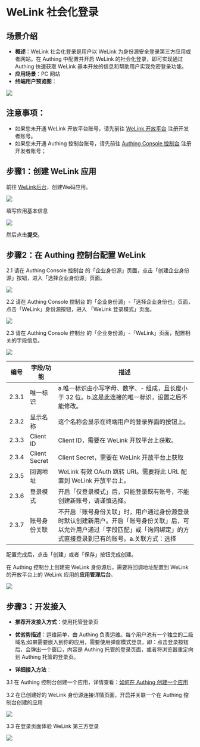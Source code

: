# WeLink 社会化登录

<LastUpdated/>

## 场景介绍

- **概述**：WeLink 社会化登录是用户以 WeLink 为身份源安全登录第三方应用或者网站。在 Authing 中配置并开启 WeLink 的社会化登录，即可实现通过 Authing 快速获取 WeLink 基本开放的信息和帮助用户实现免密登录功能。
- **应用场景**：PC 网站
- **终端用户预览图**：

<img src="./images/overview.png" >

## 注意事项：

- 如果您未开通 WeLink 开放平台账号，请先前往 [WeLink 开放平台](https://open.welink.huaweicloud.com/wecode-site/index.html#/home) 注册开发者账号。
- 如果您未开通 Authing 控制台账号，请先前往 [Authing Console 控制台](https://authing.cn/) 注册开发者账号；

## 步骤1：创建 WeLink 应用

前往 [WeLink后台](https://open.welink.huaweicloud.com/wecode-site/index.html#/wecode/guide/guide)，创建We码应用。

<img src="./images/create-app.png" >

填写应用基本信息

<img src="./images/create-app-02.png" >


然后点击**提交**。

## 步骤2：在 Authing 控制台配置 WeLink

2.1 请在 Authing Console 控制台 的「企业身份源」页面，点击「创建企业身份源」按钮，进入「选择企业身份源」页面。

<img src="./images/add-enterprise.png" >

2.2 请在 Authing Console 控制台 的「企业身份源」-「选择企业身份也」页面，点击「WeLink」身份源按钮，进入 「WeLink 登录模式」页面。

<img src="./images/add-enterprise-02.png" >

2.3 请在 Authing Console 控制台 的「企业身份源」-「WeLink」页面，配置相关的字段信息。

<img src="./images/add-enterprise-03.png" >

| 编号  | 字段/功能    | 描述                                                         |
| ----- | ------------ | ------------------------------------------------------------ |
| 2.3.1 | 唯一标识     | a.唯一标识由小写字母、数字、- 组成，且长度小于 32 位。b.这是此连接的唯一标识，设置之后不能修改。 |
| 2.3.2 | 显示名称     | 这个名称会显示在终端用户的登录界面的按钮上。                 |
| 2.3.3 | Client ID     | Client ID，需要在 WeLink 开放平台上获取。                  |
| 2.3.4 | Client Secret     | Client Secret，需要在 WeLink 开放平台上获取                    |
| 2.3.5 | 回调地址     | WeLink 有效 OAuth 跳转 URI。需要将此 URL 配置到 WeLink 开放平台上。 |
| 2.3.6 | 登录模式     | 开启「仅登录模式」后，只能登录既有账号，不能创建新账号，请谨慎选择。 |
| 2.3.7 | 账号身份关联 | 不开启「账号身份关联」时，用户通过身份源登录时默认创建新用户。开启「账号身份关联」后，可以允许用户通过「字段匹配」或「询问绑定」的方式直接登录到已有的账号。a.关联方式：选择 |

配置完成后，点击「创建」或者「保存」按钮完成创建。

在 Authing 控制台上创建完 WeLink 身份源后，需要将回调地址配置到 WeLink 的开放平台上的 WeLink 应用的**应用管理后台**。

<img src="./images/add-enterprise-04.png" >


## 步骤3：开发接入

- **推荐开发接入方式**：使用托管登录页

- **优劣势描述**：运维简单，由 Authing 负责运维。每个用户池有一个独立的二级域名;如果需要嵌入到你的应用，需要使用弹窗模式登录，即：点击登录按钮后，会弹出一个窗口，内容是 Authing 托管的登录页面，或者将浏览器重定向到 Authing 托管的登录页。

- **详细接入方法**：

3.1 在 Authing 控制台创建一个应用，详情查看：[如何在 Authing 创建一个应用](https://docs.authing.cn/v2/guides/app/create-app.html)

3.2 在已创建好的 WeLink 身份源连接详情页面，开启并关联一个在 Authing 控制台创建的应用

<img src="./images/bind.png" >

3.3 在登录页面体验 WeLink 第三方登录

<img src="./images/login.png" >
